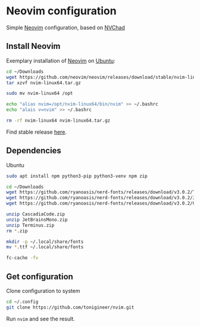 # Neovim configuration

Simple [Neovim](https://github.com/neovim) configuration, based on [NVChad](https://nvchad.com/)

## Install Neovim

Exemplary installation of [Neovim](https://github.com/neovim) on [Ubuntu](https://ubuntu.com/download):

```sh
cd ~/Downloads
wget https://github.com/neovim/neovim/releases/download/stable/nvim-linux64.tar.gz
tar xzvf nvim-linux64.tar.gz

sudo mv nvim-linux64 /opt

echo "alias nvim=/opt/nvim-linux64/bin/nvim" >> ~/.bashrc
echo "alais v=nvim" >> ~/.bashrc

rm -rf nvim-linux64 nvim-linux64.tar.gz
```

Find stable release [here](https://github.com/neovim/neovim/releases/tag/stable).

## Dependencies

Ubuntu

```sh
sudo apt install npm python3-pip python3-venv npm zip

cd ~/Downloads
wget https://github.com/ryanoasis/nerd-fonts/releases/download/v3.0.2/Terminus.zip
wget https://github.com/ryanoasis/nerd-fonts/releases/download/v3.0.2/JetBrainsMono.zip
wget https://github.com/ryanoasis/nerd-fonts/releases/download/v3.0.2/CascadiaCode.zip

unzip CascadiaCode.zip
unzip JetBrainsMono.zip
unzip Terminus.zip
rm *.zip

mkdir -p ~/.local/share/fonts
mv *.ttf ~/.local/share/fonts

fc-cache -fv
```

## Get configuration

Clone configuration to system

```sh
cd ~/.config
git clone https://github.com/tonigineer/nvim.git
```

Run `nvim` and see the result.